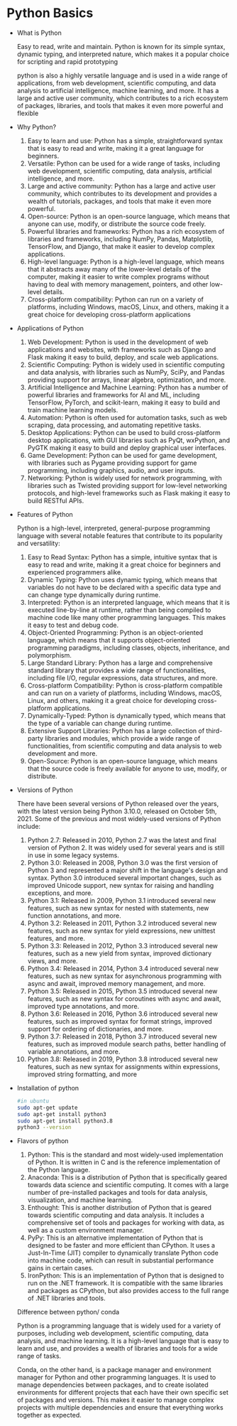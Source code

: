 # Python Basics

- What is Python
    
    Easy to read, write and maintain. Python is known for its simple syntax, dynamic typing, and interpreted nature, which makes it a popular choice for scripting and rapid prototyping
    
    python is also a highly versatile language and is used in a wide range of applications, from web development, scientific computing, and data analysis to artificial intelligence, machine learning, and more. It has a large and active user community, which contributes to a rich ecosystem of packages, libraries, and tools that makes it even more powerful and flexible
    
- Why Python?
    1. Easy to learn and use: Python has a simple, straightforward syntax that is easy to read and write, making it a great language for beginners.
    2. Versatile: Python can be used for a wide range of tasks, including web development, scientific computing, data analysis, artificial intelligence, and more.
    3. Large and active community: Python has a large and active user community, which contributes to its development and provides a wealth of tutorials, packages, and tools that make it even more powerful.
    4. Open-source: Python is an open-source language, which means that anyone can use, modify, or distribute the source code freely.
    5. Powerful libraries and frameworks: Python has a rich ecosystem of libraries and frameworks, including NumPy, Pandas, Matplotlib, TensorFlow, and Django, that make it easier to develop complex applications.
    6. High-level language: Python is a high-level language, which means that it abstracts away many of the lower-level details of the computer, making it easier to write complex programs without having to deal with memory management, pointers, and other low-level details.
    7. Cross-platform compatibility: Python can run on a variety of platforms, including Windows, macOS, Linux, and others, making it a great choice for developing cross-platform applications
- Applications of Python
    1. Web Development: Python is used in the development of web applications and websites, with frameworks such as Django and Flask making it easy to build, deploy, and scale web applications.
    2. Scientific Computing: Python is widely used in scientific computing and data analysis, with libraries such as NumPy, SciPy, and Pandas providing support for arrays, linear algebra, optimization, and more.
    3. Artificial Intelligence and Machine Learning: Python has a number of powerful libraries and frameworks for AI and ML, including TensorFlow, PyTorch, and scikit-learn, making it easy to build and train machine learning models.
    4. Automation: Python is often used for automation tasks, such as web scraping, data processing, and automating repetitive tasks.
    5. Desktop Applications: Python can be used to build cross-platform desktop applications, with GUI libraries such as PyQt, wxPython, and PyGTK making it easy to build and deploy graphical user interfaces.
    6. Game Development: Python can be used for game development, with libraries such as Pygame providing support for game programming, including graphics, audio, and user inputs.
    7. Networking: Python is widely used for network programming, with libraries such as Twisted providing support for low-level networking protocols, and high-level frameworks such as Flask making it easy to build RESTful APIs.
- Features of Python
    
    Python is a high-level, interpreted, general-purpose programming language with several notable features that contribute to its popularity and versatility:
    
    1. Easy to Read Syntax: Python has a simple, intuitive syntax that is easy to read and write, making it a great choice for beginners and experienced programmers alike.
    2. Dynamic Typing: Python uses dynamic typing, which means that variables do not have to be declared with a specific data type and can change type dynamically during runtime.
    3. Interpreted: Python is an interpreted language, which means that it is executed line-by-line at runtime, rather than being compiled to machine code like many other programming languages. This makes it easy to test and debug code.
    4. Object-Oriented Programming: Python is an object-oriented language, which means that it supports object-oriented programming paradigms, including classes, objects, inheritance, and polymorphism.
    5. Large Standard Library: Python has a large and comprehensive standard library that provides a wide range of functionalities, including file I/O, regular expressions, data structures, and more.
    6. Cross-platform Compatibility: Python is cross-platform compatible and can run on a variety of platforms, including Windows, macOS, Linux, and others, making it a great choice for developing cross-platform applications.
    7. Dynamically-Typed: Python is dynamically typed, which means that the type of a variable can change during runtime.
    8. Extensive Support Libraries: Python has a large collection of third-party libraries and modules, which provide a wide range of functionalities, from scientific computing and data analysis to web development and more.
    9. Open-Source: Python is an open-source language, which means that the source code is freely available for anyone to use, modify, or distribute.
- Versions of Python
    
    There have been several versions of Python released over the years, with the latest version being Python 3.10.0, released on October 5th, 2021. Some of the previous and most widely-used versions of Python include:
    
    1. Python 2.7: Released in 2010, Python 2.7 was the latest and final version of Python 2. It was widely used for several years and is still in use in some legacy systems.
    2. Python 3.0: Released in 2008, Python 3.0 was the first version of Python 3 and represented a major shift in the language's design and syntax. Python 3.0 introduced several important changes, such as improved Unicode support, new syntax for raising and handling exceptions, and more.
    3. Python 3.1: Released in 2009, Python 3.1 introduced several new features, such as new syntax for nested with statements, new function annotations, and more.
    4. Python 3.2: Released in 2011, Python 3.2 introduced several new features, such as new syntax for yield expressions, new unittest features, and more.
    5. Python 3.3: Released in 2012, Python 3.3 introduced several new features, such as a new yield from syntax, improved dictionary views, and more.
    6. Python 3.4: Released in 2014, Python 3.4 introduced several new features, such as new syntax for asynchronous programming with async and await, improved memory management, and more.
    7. Python 3.5: Released in 2015, Python 3.5 introduced several new features, such as new syntax for coroutines with async and await, improved type annotations, and more.
    8. Python 3.6: Released in 2016, Python 3.6 introduced several new features, such as improved syntax for format strings, improved support for ordering of dictionaries, and more.
    9. Python 3.7: Released in 2018, Python 3.7 introduced several new features, such as improved module search paths, better handling of variable annotations, and more.
    10. Python 3.8: Released in 2019, Python 3.8 introduced several new features, such as new syntax for assignments within expressions, improved string formatting, and more
- Installation of python
    
    ```bash
    #in ubuntu 
    sudo apt-get update
    sudo apt-get install python3
    sudo apt-get install python3.8
    python3 --version
    ```
    
- Flavors of python
    1. Python: This is the standard and most widely-used implementation of Python. It is written in C and is the reference implementation of the Python language.
    2. Anaconda: This is a distribution of Python that is specifically geared towards data science and scientific computing. It comes with a large number of pre-installed packages and tools for data analysis, visualization, and machine learning.
    3. Enthought: This is another distribution of Python that is geared towards scientific computing and data analysis. It includes a comprehensive set of tools and packages for working with data, as well as a custom environment manager.
    4. PyPy: This is an alternative implementation of Python that is designed to be faster and more efficient than CPython. It uses a Just-In-Time (JIT) compiler to dynamically translate Python code into machine code, which can result in substantial performance gains in certain cases.
    5. IronPython: This is an implementation of Python that is designed to run on the .NET framework. It is compatible with the same libraries and packages as CPython, but also provides access to the full range of .NET libraries and tools.
    
    Difference between python/ conda
    
    Python is a programming language that is widely used for a variety of purposes, including web development, scientific computing, data analysis, and machine learning. It is a high-level language that is easy to learn and use, and provides a wealth of libraries and tools for a wide range of tasks.
    
    Conda, on the other hand, is a package manager and environment manager for Python and other programming languages. It is used to manage dependencies between packages, and to create isolated environments for different projects that each have their own specific set of packages and versions. This makes it easier to manage complex projects with multiple dependencies and ensure that everything works together as expected.
